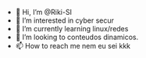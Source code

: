- 👋 Hi, I’m @Riki-SI
- 👀 I’m interested in  cyber secur
- 🌱 I’m currently learning  linux/redes
- 💞️ I’m looking to  conteudos dinamicos.
- 📫 How to reach me  nem eu sei  kkk

<!---
Riki-SI/Riki-SI is a ✨ special ✨ repository because its `README.md` (this file) appears on your GitHub profile.
You can click the Preview link to take a look at your changes.
--->
